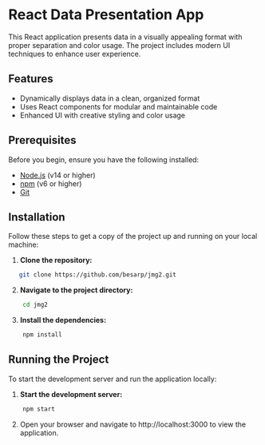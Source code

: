 # React Data Presentation App

This React application presents data in a visually appealing format with proper separation and color usage. The project includes modern UI techniques to enhance user experience.

## Features

- Dynamically displays data in a clean, organized format
- Uses React components for modular and maintainable code
- Enhanced UI with creative styling and color usage

## Prerequisites

Before you begin, ensure you have the following installed:

- [Node.js](https://nodejs.org/en/download/) (v14 or higher)
- [npm](https://www.npmjs.com/get-npm) (v6 or higher)
- [Git](https://git-scm.com/)

## Installation

Follow these steps to get a copy of the project up and running on your local machine:

1. **Clone the repository:**

```bash
   git clone https://github.com/besarp/jmg2.git
```

2. **Navigate to the project directory:**

```bash
    cd jmg2
```

3. **Install the dependencies:**

```bash
    npm install
```

## Running the Project 

To start the development server and run the application locally:

1. **Start the development server:**

```bash
    npm start
```

2. Open your browser and navigate to http://localhost:3000 to view the application.